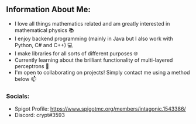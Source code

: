 ## Information About Me:

- I love all things mathematics related and am greatly interested in mathematical physics :books:
- I enjoy backend programming (mainly in Java but I also work with Python, C# and C++) :computer:
- I make libraries for all sorts of different purposes 🌐
- Currently learning about the brilliant functionality of multi-layered perceptrons :brain:
- I'm open to collaborating on projects! Simply contact me using a method below 📫

### Socials:
- Spigot Profile: https://www.spigotmc.org/members/intagonic.1543386/
- Discord: crypt#3593
